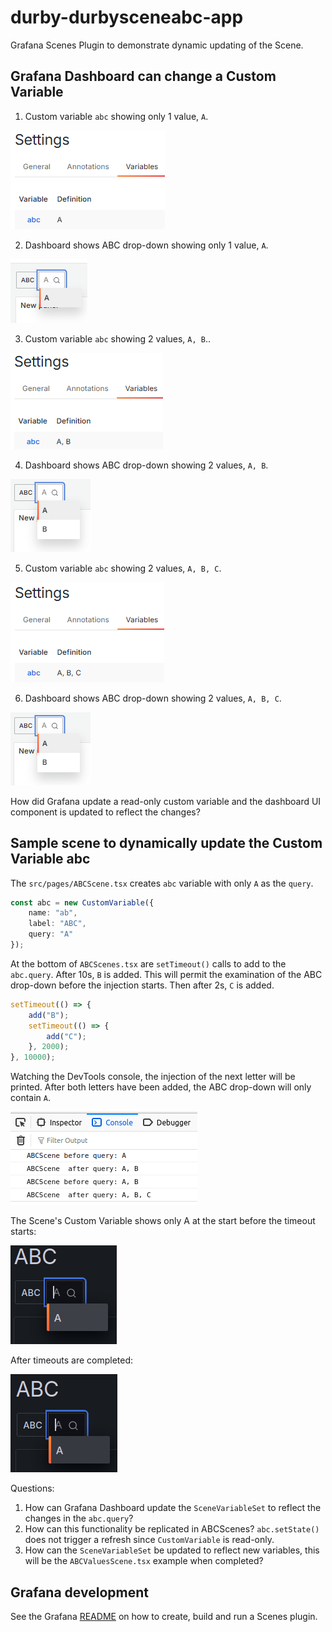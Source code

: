 # durby-durbysceneabc-app

Grafana Scenes Plugin to demonstrate dynamic updating of the Scene.

## Grafana Dashboard can change a Custom Variable

1. Custom variable `abc` showing only 1 value, `A`.

![A only](img/abc-00.png)

2. Dashboard shows ABC drop-down showing only 1 value, `A`.

![A only](img/abc-01.png)

3. Custom variable `abc` showing 2 values, `A, B`..

![A and B](img/abc-02.png)

4. Dashboard shows ABC drop-down showing 2 values, `A, B`.

![A and B](img/abc-03.png)

5. Custom variable `abc` showing 2 values, `A, B, C`.

![A and B](img/abc-04.png)

6. Dashboard shows ABC drop-down showing 2 values, `A, B, C`.

![A and B](img/abc-03.png)

How did Grafana update a read-only custom variable and the dashboard UI component is updated to reflect the changes?

## Sample scene to dynamically update the Custom Variable abc

The `src/pages/ABCScene.tsx` creates `abc` variable with only `A` as the `query`.

```typescript
const abc = new CustomVariable({
    name: "ab",
    label: "ABC",
    query: "A"
});
```

At the bottom of `ABCScenes.tsx` are `setTimeout()` calls to add to the `abc.query`. After 10s, `B` is added. This will permit the examination of the ABC drop-down before the injection starts. Then after 2s, `C` is added.

```javascript
setTimeout(() => {
    add("B");
    setTimeout(() => {
        add("C");
    }, 2000);
}, 10000);
```

Watching the DevTools console, the injection of the next letter will be printed. After both letters have been added, the ABC drop-down will only contain `A`.

![DevTools Console - Timeout](img/ABC-timeout-console.png)

The Scene's Custom Variable shows only A at the start before the timeout starts:

![Scene Custom Variable - only A at Start](img/ABC-OnlyA-Start.png)

After timeouts are completed:

![Scene Custom Variable - only A at Done](img/ABC-OnlyA-Done.png)

Questions:

1. How can Grafana Dashboard update the `SceneVariableSet` to reflect the changes in the `abc.query`?
2. How can this functionality be replicated in ABCScenes? `abc.setState()` does not trigger a refresh since `CustomVariable` is read-only.
3. How can the `SceneVariableSet` be updated to reflect new variables, this will be the `ABCValuesScene.tsx` example when completed?

## Grafana development

See the Grafana [README](README-Grafana.md) on how to create, build and run a Scenes plugin.
